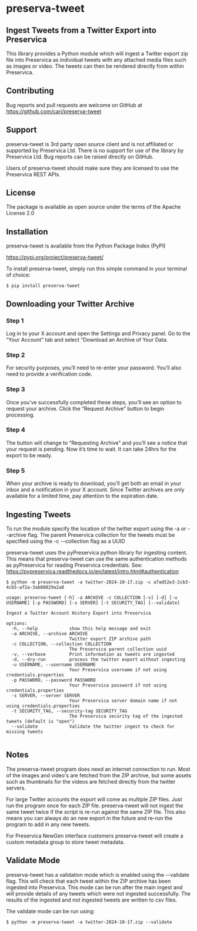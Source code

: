 # preserva-tweet

## Ingest Tweets from a Twitter Export into Preservica

This library provides a Python module which will ingest a Twitter export
zip file into Preservica as individual tweets with any attached media files such as images or video.
The tweets can then be rendered directly from within Preservica.

## Contributing

Bug reports and pull requests are welcome on GitHub at https://github.com/carj/preserva-tweet

## Support 

preserva-tweet is 3rd party open source client and is not affiliated or supported by Preservica Ltd.
There is no support for use of the library by Preservica Ltd.
Bug reports can be raised directly on GitHub.

Users of preserva-tweet should make sure they are licensed to use the Preservica REST APIs. 

## License

The package is available as open source under the terms of the Apache License 2.0

## Installation

preserva-tweet is available from the Python Package Index (PyPI)

https://pypi.org/project/preserva-tweet/

To install preserva-tweet, simply run this simple command in your terminal of choice:

    $ pip install preserva-tweet

## Downloading your Twitter Archive

### Step 1

 Log in to your X account and open the Settings and Privacy panel. 
 Go to the “Your Account” tab and select “Download an Archive of Your Data.

### Step 2

For security purposes, you’ll need to re-enter your password. You’ll also need to provide a verification code.

### Step 3

Once you’ve successfully completed these steps, you’ll see an option to request your archive. 
Click the “Request Archive” button to begin processing.

### Step 4

The button will change to “Requesting Archive” and you’ll see a notice that your request is pending. 
Now it’s time to wait. It can take 24hrs for the export to be ready.

### Step 5

When your archive is ready to download, you’ll get both an email in your inbox and a notification in your X account. 
Since Twitter archives are only available for a limited time, pay attention to the expiration date.

## Ingesting Tweets

To run the module specify the location of the twitter export using the -a or --archive flag.
The parent Preservica collection for the tweets must be specified using the -c --collection flag as a UUID

preserva-tweet uses the pyPreservica python library for ingesting content. This means that preserva-tweet can use the
same authentication methods as pyPreservica for reading Preservica credentials. See: 
https://pypreservica.readthedocs.io/en/latest/intro.html#authentication


    $ python -m preserva-tweet -a twitter-2024-10-17.zip -c a7ad52e3-2cb3-4cb5-af2a-3ab08829a2a8

```
usage: preserva-tweet [-h] -a ARCHIVE -c COLLECTION [-v] [-d] [-u USERNAME] [-p PASSWORD] [-s SERVER] [-t SECURITY_TAG] [--validate]

Ingest a Twitter Account History Export into Preservica

options:
  -h, --help            show this help message and exit
  -a ARCHIVE, --archive ARCHIVE
                        Twitter export ZIP archive path
  -c COLLECTION, --collection COLLECTION
                        The Preservica parent collection uuid
  -v, --verbose         Print information as tweets are ingested
  -d, --dry-run         process the twitter export without ingesting
  -u USERNAME, --username USERNAME
                        Your Preservica username if not using credentials.properties
  -p PASSWORD, --password PASSWORD
                        Your Preservica password if not using credentials.properties
  -s SERVER, --server SERVER
                        Your Preservica server domain name if not using credentials.properties
  -t SECURITY_TAG, --security-tag SECURITY_TAG
                        The Preservica security tag of the ingested tweets (default is "open")
  --validate            Validate the twitter ingest to check for missing tweets


```



## Notes

The preserva-tweet program does need an internet connection to run. Most of the images and video's are fetched from 
the ZIP archive, but some assets such as thumbnails for the videos are fetched directly from the twitter servers.

For large Twitter accounts the export will come as multiple ZIP files. Just run the program once for each ZIP file.
preserva-tweet will not ingest the same tweet twice if the script is re-run against the same ZIP file. 
This also means you can always do an new export 
in the future and re-run the program to add in any new tweets.

For Preservica NewGen interface customers preserva-tweet will create a custom metadata group to store tweet metadata. 

## Validate Mode

preserva-tweet has a validation mode which is enabled using the --validate flag.
This will check that each tweet within the ZIP archive has been ingested into Preservica. This mode can be run after
the main ingest and will provide details of any tweets which were not ingested successfully.
The results of the ingested and not ingested tweets are written to csv files.

The validate mode can be run using:

    $ python -m preserva-tweet -a twitter-2024-10-17.zip --validate


